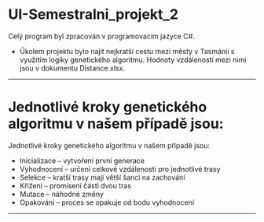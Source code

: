 # UI-Semestralni_projekt_2
Celý program byl zpracován v programovacím jazyce C#. 
- Úkolem projektu bylo najít nejkratší cestu mezi městy v Tasmánii s využitím logiky genetického algoritmu. Hodnoty vzdáleností mezi nimi jsou v dokumentu Distance.xlsx. 
********
# Jednotlivé kroky genetického algoritmu v našem případě jsou:
Jednotlivé kroky genetického algoritmu v našem případě jsou:
- Inicializace – vytvoření první generace
- Vyhodnocení – určení celkové vzdálenosti pro jednotlivé trasy
- Selekce – kratší trasy mají větší šanci na zachování
- Křížení – promísení částí dvou tras
- Mutace – náhodné změny
- Opakování – proces se opakuje od bodu vyhodnocení
*****************************

